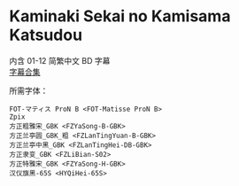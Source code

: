 # Kaminaki Sekai no Kamisama Katsudou

内含 01-12 简繁中文 BD 字幕  
[字幕合集](https://github.com/Nekomoekissaten-SUB/Nekomoekissaten-Storage/releases/download/subtitle_pkg/Kamikatsu_BD_zho.7z)

所需字体：
```
FOT-マティス ProN B <FOT-Matisse ProN B>
Zpix
方正粗雅宋_GBK <FZYaSong-B-GBK>
方正兰亭圆_GBK_粗 <FZLanTingYuan-B-GBK>
方正兰亭中黑_GBK <FZLanTingHei-DB-GBK>
方正隶变_GBK <FZLiBian-S02>
方正特雅宋_GBK <FZYaSong-H-GBK>
汉仪旗黑-65S <HYQiHei-65S>
```
